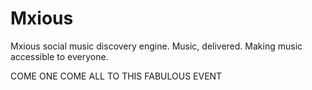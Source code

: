 # Mxious
Mxious social music discovery engine. Music, delivered. Making music accessible to everyone.

COME ONE COME ALL TO THIS FABULOUS EVENT
